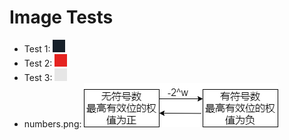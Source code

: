 # Image Tests


- Test 1: ![](pin_black.png)
- Test 2: ![](pin_red.png)
- Test 3: ![](pin_white.png)
- numbers.png: ![numbers.png](numbers.png)

